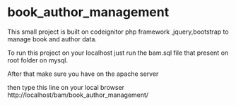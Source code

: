 # book_author_management
This small project is built on codeignitor php framework ,jquery,bootstrap to manage book and author data.

To run this project on your localhost just run the bam.sql file that present on root folder on mysql.

After that make sure you have on the apache server 

then type this line on your local browser http://localhost/bam/book_author_management/
